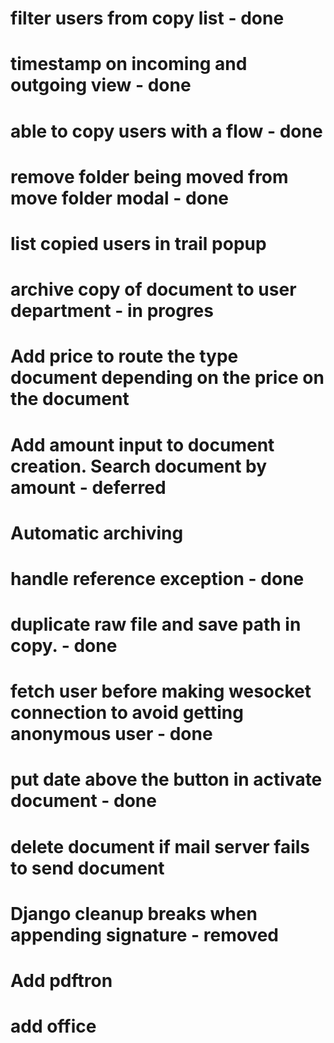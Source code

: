 # filter users from copy list - done

# timestamp on incoming and outgoing view - done

# able to copy users with a flow - done

# remove folder being moved from move folder modal - done

# list copied users in trail popup

# archive copy of document to user department - in progres

# Add price to route the type document depending on the price on the document

# Add amount input to document creation. Search document by amount - deferred

# Automatic archiving

# handle reference exception - done

# duplicate raw file and save path in copy. - done

# fetch user before making wesocket connection to avoid getting anonymous user - done

# put date above the button in activate document - done

# delete document if mail server fails to send document

# Django cleanup breaks when appending signature - removed

# Add pdftron

# add office
